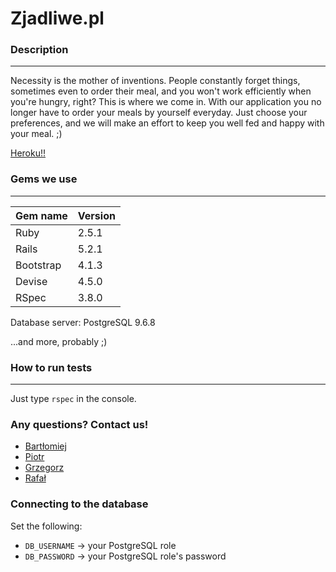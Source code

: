 # Zjadliwe.pl #

### Description ###
----
Necessity is the mother of inventions. People constantly forget things, sometimes even to order their meal, and you won't work efficiently when you're hungry, right?
This is where we come in. 
With our application you no longer have to order your meals by yourself everyday. Just choose your preferences, and we will make an effort to keep you well fed and happy with your meal. ;)

[Heroku!!](http://zjadliwe.herokuapp.com/)

### Gems we use ###
----
Gem name  | Version
----------|--------
Ruby      | 2.5.1
Rails     | 5.2.1
Bootstrap | 4.1.3
Devise    | 4.5.0
RSpec     | 3.8.0

Database server: PostgreSQL 9.6.8

...and more, probably ;)

### How to run tests ###
----
Just type `rspec` in the console.

### Any questions? Contact us! ###

* [Bartłomiej](https://github.com/returnv01d)
* [Piotr](https://github.com/pgorni)
* [Grzegorz](https://github.com/kompnet)
* [Rafał](https://github.com/Lemcur)

### Connecting to the database ###

Set the following:
- `DB_USERNAME` -> your PostgreSQL role
- `DB_PASSWORD` -> your PostgreSQL role's password